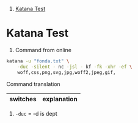 
1. [Katana Test](#katana-test)


# Katana Test

1. Command from online 

```sh 
katana -u "fonda.txt" \
    -duc -silent - nc -jsl - kf -fk -xhr -ef \
    woff,css,png,svg,jpg,woff2,jpeg,gif, 
```
Command translation 

switches | explanation 
---| ---


1. `-duc` =  -d is dept